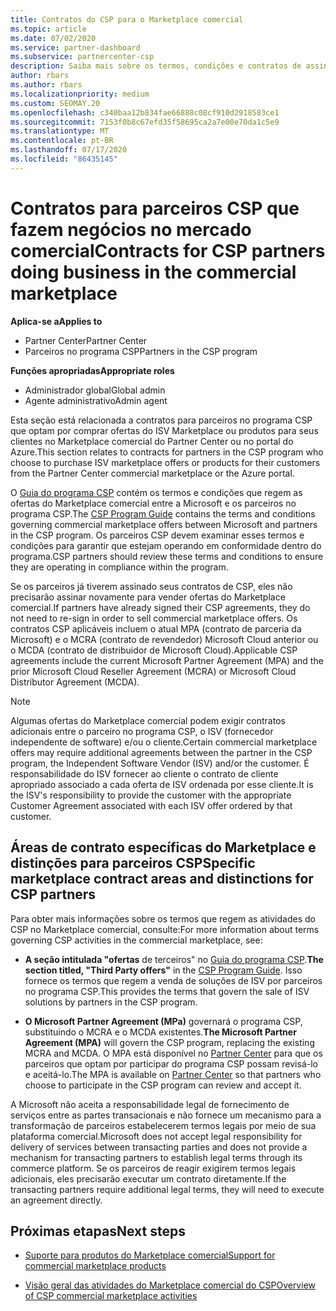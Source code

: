 ```yaml
---
title: Contratos do CSP para o Marketplace comercial
ms.topic: article
ms.date: 07/02/2020
ms.service: partner-dashboard
ms.subservice: partnercenter-csp
description: Saiba mais sobre os termos, condições e contratos de assinaturas para produtos ISV de terceiros adquiridos por parceiros do CSP no mercado comercial.
author: rbars
ms.author: rbars
ms.localizationpriority: medium
ms.custom: SEOMAY.20
ms.openlocfilehash: c340baa12b834fae66888c08cf910d2918583ce1
ms.sourcegitcommit: 7153f0b8c67efd35f58695ca2a7e00e70da1c5e9
ms.translationtype: MT
ms.contentlocale: pt-BR
ms.lasthandoff: 07/17/2020
ms.locfileid: "86435145"
---
```

# <a name="contracts-for-csp-partners-doing-business-in-the-commercial-marketplace"></a><span data-ttu-id="61670-103">Contratos para parceiros CSP que fazem negócios no mercado comercial</span><span class="sxs-lookup"><span data-stu-id="61670-103">Contracts for CSP partners doing business in the commercial marketplace</span></span>

<span data-ttu-id="61670-104">**Aplica-se a**</span><span class="sxs-lookup"><span data-stu-id="61670-104">**Applies to**</span></span>

- <span data-ttu-id="61670-105">Partner Center</span><span class="sxs-lookup"><span data-stu-id="61670-105">Partner Center</span></span>
- <span data-ttu-id="61670-106">Parceiros no programa CSP</span><span class="sxs-lookup"><span data-stu-id="61670-106">Partners in the CSP program</span></span>

<span data-ttu-id="61670-107">**Funções apropriadas**</span><span class="sxs-lookup"><span data-stu-id="61670-107">**Appropriate roles**</span></span>

- <span data-ttu-id="61670-108">Administrador global</span><span class="sxs-lookup"><span data-stu-id="61670-108">Global admin</span></span>
- <span data-ttu-id="61670-109">Agente administrativo</span><span class="sxs-lookup"><span data-stu-id="61670-109">Admin agent</span></span>

<span data-ttu-id="61670-110">Esta seção está relacionada a contratos para parceiros no programa CSP que optam por comprar ofertas do ISV Marketplace ou produtos para seus clientes no Marketplace comercial do Partner Center ou no portal do Azure.</span><span class="sxs-lookup"><span data-stu-id="61670-110">This section relates to contracts for partners in the CSP program who choose to purchase ISV marketplace offers or products for their customers from the Partner Center commercial marketplace or the Azure portal.</span></span>

<span data-ttu-id="61670-111">O [Guia do programa CSP](https://go.microsoft.com/fwlink/p/?LinkId=617100) contém os termos e condições que regem as ofertas do Marketplace comercial entre a Microsoft e os parceiros no programa CSP.</span><span class="sxs-lookup"><span data-stu-id="61670-111">The [CSP Program Guide](https://go.microsoft.com/fwlink/p/?LinkId=617100) contains the terms and conditions governing commercial marketplace offers between Microsoft and partners in the CSP program.</span></span> <span data-ttu-id="61670-112">Os parceiros CSP devem examinar esses termos e condições para garantir que estejam operando em conformidade dentro do programa.</span><span class="sxs-lookup"><span data-stu-id="61670-112">CSP partners should review these terms and conditions to ensure they are operating in compliance within the program.</span></span>  

<span data-ttu-id="61670-113">Se os parceiros já tiverem assinado seus contratos de CSP, eles não precisarão assinar novamente para vender ofertas do Marketplace comercial.</span><span class="sxs-lookup"><span data-stu-id="61670-113">If partners have already signed their CSP agreements, they do not need to re-sign in order to sell commercial marketplace offers.</span></span> <span data-ttu-id="61670-114">Os contratos CSP aplicáveis incluem o atual MPA (contrato de parceria da Microsoft) e o MCRA (contrato de revendedor) Microsoft Cloud anterior ou o MCDA (contrato de distribuidor de Microsoft Cloud).</span><span class="sxs-lookup"><span data-stu-id="61670-114">Applicable CSP agreements include the current Microsoft Partner Agreement (MPA) and the prior Microsoft Cloud Reseller Agreement (MCRA) or Microsoft Cloud Distributor Agreement (MCDA).</span></span>

>[!NOTE]
> <span data-ttu-id="61670-115">Algumas ofertas do Marketplace comercial podem exigir contratos adicionais entre o parceiro no programa CSP, o ISV (fornecedor independente de software) e/ou o cliente.</span><span class="sxs-lookup"><span data-stu-id="61670-115">Certain commercial marketplace offers may require additional agreements between the partner in the CSP program, the Independent Software Vendor (ISV) and/or the customer.</span></span> <span data-ttu-id="61670-116">É responsabilidade do ISV fornecer ao cliente o contrato de cliente apropriado associado a cada oferta de ISV ordenada por esse cliente.</span><span class="sxs-lookup"><span data-stu-id="61670-116">It is the ISV's responsibility to provide the customer with the appropriate Customer Agreement associated with each ISV offer ordered by that customer.</span></span>

## <a name="specific-marketplace-contract-areas-and-distinctions-for-csp-partners"></a><span data-ttu-id="61670-117">Áreas de contrato específicas do Marketplace e distinções para parceiros CSP</span><span class="sxs-lookup"><span data-stu-id="61670-117">Specific marketplace contract areas and distinctions for CSP partners</span></span>

<span data-ttu-id="61670-118">Para obter mais informações sobre os termos que regem as atividades do CSP no Marketplace comercial, consulte:</span><span class="sxs-lookup"><span data-stu-id="61670-118">For more information about terms governing CSP activities in the commercial marketplace, see:</span></span>

- <span data-ttu-id="61670-119">**A seção intitulada "ofertas** de terceiros" no [Guia do programa CSP](https://go.microsoft.com/fwlink/p/?LinkId=617100).</span><span class="sxs-lookup"><span data-stu-id="61670-119">**The section titled, "Third Party offers"** in the [CSP Program Guide](https://go.microsoft.com/fwlink/p/?LinkId=617100).</span></span> <span data-ttu-id="61670-120">Isso fornece os termos que regem a venda de soluções de ISV por parceiros no programa CSP.</span><span class="sxs-lookup"><span data-stu-id="61670-120">This provides the terms that govern the sale of ISV solutions by partners in the CSP program.</span></span>

- <span data-ttu-id="61670-121">**O Microsoft Partner Agreement (MPa)** governará o programa CSP, substituindo o MCRA e o MCDA existentes.</span><span class="sxs-lookup"><span data-stu-id="61670-121">**The Microsoft Partner Agreement (MPA)** will govern the CSP program, replacing the existing MCRA and MCDA.</span></span> <span data-ttu-id="61670-122">O MPA está disponível no [Partner Center](https://partner.microsoft.com/pcv/dashboard/overview) para que os parceiros que optam por participar do programa CSP possam revisá-lo e aceitá-lo.</span><span class="sxs-lookup"><span data-stu-id="61670-122">The MPA is available on [Partner Center](https://partner.microsoft.com/pcv/dashboard/overview) so that partners who choose to participate in the CSP program can review and accept it.</span></span>
  
<span data-ttu-id="61670-123">A Microsoft não aceita a responsabilidade legal de fornecimento de serviços entre as partes transacionais e não fornece um mecanismo para a transformação de parceiros estabelecerem termos legais por meio de sua plataforma comercial.</span><span class="sxs-lookup"><span data-stu-id="61670-123">Microsoft does not accept legal responsibility for delivery of services between transacting parties and does not provide a mechanism for transacting partners to establish legal terms through its commerce platform.</span></span> <span data-ttu-id="61670-124">Se os parceiros de reagir exigirem termos legais adicionais, eles precisarão executar um contrato diretamente.</span><span class="sxs-lookup"><span data-stu-id="61670-124">If the transacting partners require additional legal terms, they will need to execute an agreement directly.</span></span>

## <a name="next-steps"></a><span data-ttu-id="61670-125">Próximas etapas</span><span class="sxs-lookup"><span data-stu-id="61670-125">Next steps</span></span>

- [<span data-ttu-id="61670-126">Suporte para produtos do Marketplace comercial</span><span class="sxs-lookup"><span data-stu-id="61670-126">Support for commercial marketplace products</span></span>](csp-commercial-marketplace-support.md)

- [<span data-ttu-id="61670-127">Visão geral das atividades do Marketplace comercial do CSP</span><span class="sxs-lookup"><span data-stu-id="61670-127">Overview of CSP commercial marketplace activities</span></span>](csp-commercial-marketplace-overview.md)
